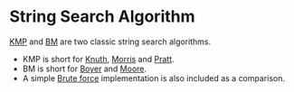 # String Search Algorithm

[KMP](http://en.wikipedia.org/wiki/Knuth%E2%80%93Morris%E2%80%93Pratt_algorithm) and [BM](http://en.wikipedia.org/wiki/Boyer%E2%80%93Moore_string_search_algorithm) are two classic string search algorithms.

+ KMP is short for [Knuth](http://en.wikipedia.org/wiki/Donald_Knuth), [Morris](http://en.wikipedia.org/wiki/James_H._Morris) and [Pratt](http://en.wikipedia.org/wiki/Vaughan_Pratt).
+ BM is short for [Boyer](http://en.wikipedia.org/wiki/Robert_S._Boyer) and [Moore](http://en.wikipedia.org/wiki/J_Strother_Moore).
+ A simple [Brute force](http://en.wikipedia.org/wiki/Brute-force_search) implementation is also included as a comparison.
